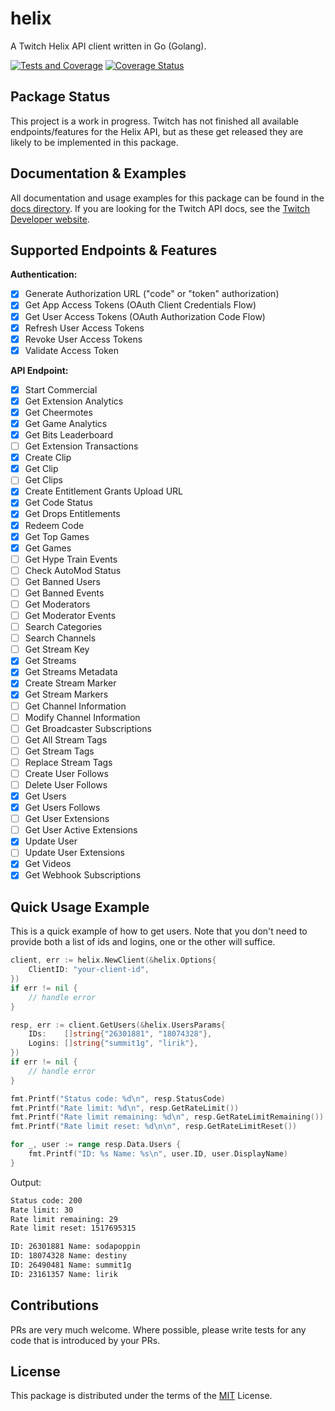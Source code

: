 # helix

A Twitch Helix API client written in Go (Golang).

[![Tests and Coverage](https://github.com/nicklaw5/helix/workflows/Tests%20and%20Coverage/badge.svg)](https://github.com/nicklaw5/helix/actions?query=workflow%3A%22Tests+and+Coverage%22)
[![Coverage Status](https://coveralls.io/repos/github/nicklaw5/helix/badge.svg)](https://coveralls.io/github/nicklaw5/helix)

## Package Status

This project is a work in progress. Twitch has not finished all available endpoints/features for the Helix
API, but as these get released they are likely to be implemented in this package.

## Documentation & Examples

All documentation and usage examples for this package can be found in the [docs directory](docs). If you are
looking for the Twitch API docs, see the [Twitch Developer website](https://dev.twitch.tv/docs/api).

## Supported Endpoints & Features

**Authentication:**

- [x] Generate Authorization URL ("code" or "token" authorization)
- [x] Get App Access Tokens (OAuth Client Credentials Flow)
- [x] Get User Access Tokens (OAuth Authorization Code Flow)
- [x] Refresh User Access Tokens
- [x] Revoke User Access Tokens
- [x] Validate Access Token

**API Endpoint:**

- [x] Start Commercial
- [x] Get Extension Analytics
- [x] Get Cheermotes
- [x] Get Game Analytics
- [x] Get Bits Leaderboard
- [ ] Get Extension Transactions
- [x] Create Clip
- [x] Get Clip
- [ ] Get Clips
- [x] Create Entitlement Grants Upload URL
- [x] Get Code Status
- [x] Get Drops Entitlements
- [x] Redeem Code
- [x] Get Top Games
- [x] Get Games
- [ ] Get Hype Train Events
- [ ] Check AutoMod Status
- [ ] Get Banned Users
- [ ] Get Banned Events
- [ ] Get Moderators
- [ ] Get Moderator Events
- [ ] Search Categories
- [ ] Search Channels
- [ ] Get Stream Key
- [x] Get Streams
- [x] Get Streams Metadata
- [x] Create Stream Marker
- [x] Get Stream Markers
- [ ] Get Channel Information
- [ ] Modify Channel Information
- [ ] Get Broadcaster Subscriptions
- [ ] Get All Stream Tags
- [ ] Get Stream Tags
- [ ] Replace Stream Tags
- [ ] Create User Follows
- [ ] Delete User Follows
- [x] Get Users
- [x] Get Users Follows
- [ ] Get User Extensions
- [ ] Get User Active Extensions
- [x] Update User
- [ ] Update User Extensions
- [x] Get Videos
- [x] Get Webhook Subscriptions

## Quick Usage Example

This is a quick example of how to get users. Note that you don't need to provide both a list of ids and logins,
one or the other will suffice.

```go
client, err := helix.NewClient(&helix.Options{
    ClientID: "your-client-id",
})
if err != nil {
    // handle error
}

resp, err := client.GetUsers(&helix.UsersParams{
    IDs:    []string{"26301881", "18074328"},
    Logins: []string{"summit1g", "lirik"},
})
if err != nil {
    // handle error
}

fmt.Printf("Status code: %d\n", resp.StatusCode)
fmt.Printf("Rate limit: %d\n", resp.GetRateLimit())
fmt.Printf("Rate limit remaining: %d\n", resp.GetRateLimitRemaining())
fmt.Printf("Rate limit reset: %d\n\n", resp.GetRateLimitReset())

for _, user := range resp.Data.Users {
    fmt.Printf("ID: %s Name: %s\n", user.ID, user.DisplayName)
}
```

Output:

```txt
Status code: 200
Rate limit: 30
Rate limit remaining: 29
Rate limit reset: 1517695315

ID: 26301881 Name: sodapoppin
ID: 18074328 Name: destiny
ID: 26490481 Name: summit1g
ID: 23161357 Name: lirik
```

## Contributions

PRs are very much welcome. Where possible, please write tests for any code that is introduced by your PRs.

## License

This package is distributed under the terms of the [MIT](License) License.
